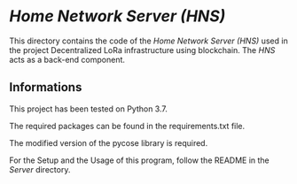 # _Home Network Server (HNS)_

This directory contains the code of the _Home Network Server (HNS)_ used in the project Decentralized LoRa infrastructure using blockchain. The _HNS_ acts as a back-end component.


## Informations

This project has been tested on Python 3.7.

The required packages can be found in the requirements.txt file.

The modified version of the pycose library is required.

For the Setup and the Usage of this program, follow the README in the _Server_ directory.
